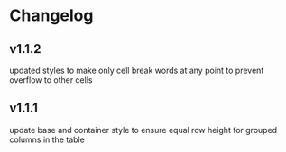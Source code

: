 # Changelog

## v1.1.2

updated styles to make only cell break words at any point to prevent overflow to other cells

## v1.1.1

update base and container style to ensure equal row height for grouped columns in the table
